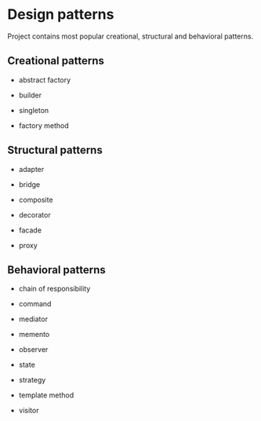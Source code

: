 # Design patterns

Project contains most popular creational, structural and behavioral patterns. 

## Creational patterns

- abstract factory
 
- builder

- singleton

- factory method

## Structural patterns

- adapter

- bridge

- composite

- decorator

- facade

- proxy

## Behavioral patterns

- chain of responsibility

- command

- mediator

- memento

- observer

- state 

- strategy

- template method

- visitor

